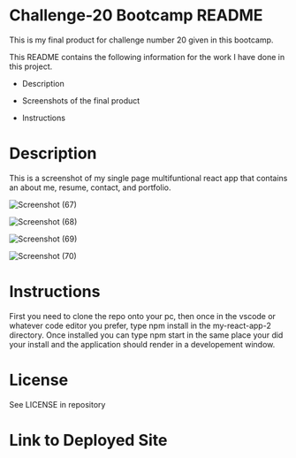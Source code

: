 <h1>Challenge-20 Bootcamp README</h1>

This is my final product for challenge number 20 given in this bootcamp.

This README contains the following information for the work I have done in this project.

- Description

- Screenshots of the final product

- Instructions

<h1>Description</h1>

This is a screenshot of my single page multifuntional react app that contains an about me, resume, contact, and portfolio.

![Screenshot (67)](https://user-images.githubusercontent.com/24994854/225777411-397463c9-8c64-4576-b885-d9ff2e89a976.png)

![Screenshot (68)](https://user-images.githubusercontent.com/24994854/225777435-fd3a0fee-9b4c-4f10-b2cd-d89173631ee9.png)

![Screenshot (69)](https://user-images.githubusercontent.com/24994854/225777456-f3688e06-e090-4835-be7c-ba8fe6167642.png)

![Screenshot (70)](https://user-images.githubusercontent.com/24994854/225777472-d8815e31-87fd-4287-994a-095a427a9cac.png)

<h1>Instructions</h1>

First you need to clone the repo onto your pc, then once in the vscode or whatever code editor you prefer, type npm install in the my-react-app-2 directory. Once installed you can type npm start in the same place your did your install and the application should render in a developement window.

<h1>License</h1>

See LICENSE in repository

<h1>Link to Deployed Site</h1>
